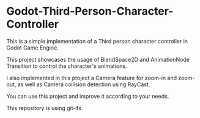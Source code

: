 # Godot-Third-Person-Character-Controller
This is a simple implementation of a Third person character controller in Godot Game Engine.

This project showcases the usage of BlendSpace2D and AnimationNode Transition to control the character's animations.

I also implemented in this project a Camera feature for zoom-in and zoom-out, as well as Camera collision detection using RayCast.

You can use this project and improve it according to your needs.

This repository is using git-lfs.
